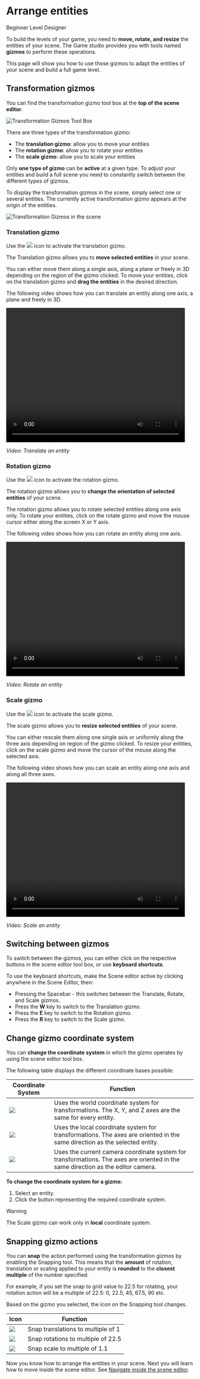 # Arrange entities

<span class="label label-doc-level">Beginner</span>
<span class="label label-doc-audience">Level Designer</span>

To build the levels of your game, you need to **move, rotate, and resize** the entities of your scene. 
The Game studio provides you with tools named **gizmos** to perform these operations.

This page will show you how to use those gizmos to adapt the entities of your scene and build a full game level.


## Transformation gizmos

You can find the transformation gizmo tool box at the **top of the scene editor**.

![Transformation Gizmos Tool Box](media/manage-entities-in-scene-gizmos.png)

There are three types of the transformation gizmo:
- The **translation gizmo**: allow you to move your entities
- The **rotation gizmo**: allow you to rotate your entities
- The **scale gizmo**: allow you to scale your entities

Only **one type of gizmo** can be **active** at a given type. 
To adjust your entities and build a full scene you need to constantly switch between the different types of gizmos.

To display the transformation gizmos in the scene, simply select one or several entities. 
The currently active transformation gizmo appears at the origin of the entities.

![Transformation Gizmos in the scene](media/manage-entities-transformation-gizmo.png)

### Translation gizmo

Use the ![](media/manage-entities-in-scene-translation-gizmo.png) icon to activate the translation gizmo.

The Translation gizmo allows you to **move selected entities** in your scene.

You can either move them along a single axis, along a plane or freely in 3D depending on the region of the gizmo clicked.
To move your entities, click on the translation gizmo and **drag the entities** in the desired direction.

The following video shows how you can translate an entity along one axis, a plane and freely in 3D.

<video controls autoplay loop height="360" width="480">
                <source src="media/manage-entities-in-scene-translation-gizmo.mp4" type="video/mp4">
</video>

_Video: Translate an entity_

### Rotation gizmo

Use the ![](media/manage-entities-in-scene-rotation-gizmo.png) icon to activate the rotation gizmo.

The rotation gizmo allows you to **change the orientation of selected entities** of your scene.

The rotation gizmo allows you to rotate selected entities along one axis only.
To rotate your entities, click on the rotate gizmo and move the mouse cursor either along the screen X or Y axis.

The following video shows how you can rotate an entity along one axis.

<video controls autoplay loop height="360" width="480">
                <source src="media/manage-entities-in-scene-rotation-gizmo.mp4" type="video/mp4">
</video>

_Video: Rotate an entity_

### Scale gizmo

Use the ![](media/manage-entities-in-scene-scale-gizmo.png) icon to activate the scale gizmo.

The scale gizmo allows you to **resize selected entities** of your scene.

You can either rescale them along one single axis or uniformly along the three axis depending on region of the gizmo clicked.
To resize your entities, click on the scale gizmo and move the cursor of the mouse along the selected axis.

The following video shows how you can scale an entity along one axis and along all three axes.

<video controls autoplay loop height="360" width="480">
                <source src="media/manage-entities-in-scene-scale-gizmo.mp4" type="video/mp4">
</video>

_Video: Scale an entity_

## Switching between gizmos

To switch between the gizmos, you can either click on the respective buttons in the scene editor tool box, or use **keyboard shortcuts**. 

To use the keyboard shortcuts, make the Scene editor active by clicking anywhere in the Scene Editor, then:

* Pressing the Spacebar - this switches between the Translate, Rotate, and Scale gizmos.
* Press the **W** key to switch to the Translation gizmo.
* Press the **E** key to switch to the Rotation gizmo.
* Press the **R** key to switch to the Scale gizmo.

## Change gizmo coordinate system

You can **change the coordinate system** in which the gizmo operates by using the scene editor tool box.

The following table displays the different coordinate bases possible:

| Coordinate System | Function |
| ------  |  ------  |
| ![](media/manage-entities-in-scene-wsc.png) | Uses the world coordinate system for transformations. The X, Y, and Z axes are the same for every entity. |
| ![](media/manage-entities-in-scene-osc.png)  | Uses the local coordinate system for transformations. The axes are oriented in the same direction as the selected entity. |
| ![](media/manage-entities-in-scene-csc.png) | Uses the current camera coordinate system for transformations. The axes are oriented in the same direction as the editor camera. |


**To change the coordinate system for a gizmo:**

1. Select an entity.
2. Click the button representing the required coordinate system.
   
> [!WARNING] 
> The Scale gizmo can work only in **local** coordinate system.

## Snapping gizmo actions

You can **snap** the action performed using the transformation gizmos by enabling the Snapping tool. 
This means that the **amount** of rotation, translation or scaling applied to your entity is **rounded** 
to the **closest multiple** of the number specified. 

For example, if you set the snap to grid value to 22.5 for rotating, your rotation action will be a multiple of 22.5: 0, 22.5, 45, 67.5, 90 etc.

Based on the gizmo you selected, the icon on the Snapping tool changes. 

| Icon | Function |
| --- | ---- |
| ![](media/manage-entities-in-scene-snap-translation.png) | Snap translations to multiple of 1 |
| ![](media/manage-entities-in-scene-snap-rotation.png) | Snap rotations to multiple of 22.5 |
| ![](media/manage-entities-in-scene-snap-scale.png) | Snap scale to multiple of 1.1 |

Now you know how to arrange the entities in your scene. Next you will learn how to move inside the scene editor.
See [Navigate inside the scene editor](navigate-in-the-editor.md).